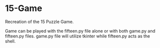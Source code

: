 # 15-Game
Recreation of the 15 Puzzle Game.

Game can be played with the fifteen.py file alone or with both game.py and fifteen.py files.
game.py file will utilize tkinter while fifteen.py acts as the shell. 
